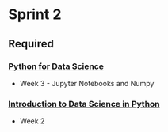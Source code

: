 # Sprint 2

## Required

### [Python for Data Science](https://www.edx.org/course/python-for-data-science-3)

- Week 3 - Jupyter Notebooks and Numpy

### [Introduction to Data Science in Python](https://www.coursera.org/learn/python-data-analysis)

- Week 2
